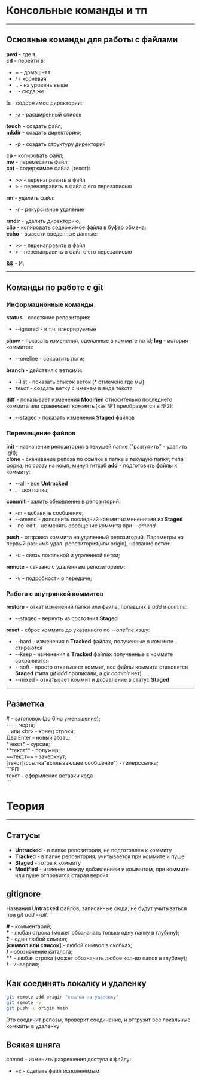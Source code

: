 # Консольные команды и тп

---

## Основные команды для работы с файлами
**pwd** - где я;<br>
**cd** - перейти в:<br> 
* ~ - домашняя
* / - корневая
* .. - на уровень выше 
* . - сюда же<br>


**ls** - содержимое директории:<br>
* -а - расширенный список<br>


**touch** - создать файл;<br>
**mkdir** - создать директорию;<br> 
* -р - создать структуру директорий<br>


**cp** - копировать файл;<br>
**mv** - переместить файл;<br>
**cat** - содержимое файла (текст):<br>
* \>\> - перенаправить в файл<br>
* \> - перенаправить в файл с его перезаписью<br>


**rm** - удалить файл:<br>
* -r - рекурсивное удаление<br>


**rmdir** - удалить директорию;<br>
**clip** - копировать содержимое файла в буфер обмена;<br>
**echo** - вывести введенные данные:
* \>\> - перенаправить в файл<br>
* \> - перенаправить в файл с его перезаписью<br>


**&&** - И;<br>

---

## Команды по работе с git


### Информационные команды

**status** - сосотяние репозитория:<br>
* --ignored - в т.ч. игнорируемые<br>


**show** - показать изменения, сделанные в коммите по id;
**log** - история коммитов: 
* --oneline - сократить логи;<br>


**branch** - действия с ветками:
* --list - показать список веток (\* отмечено где мы)
* *текст* - создать ветку с именем в виде текста


**diff** - показывает изменения **Modified** относительно последнего коммита или сравнивает коммиты(как №1 преобразуется в №2):
* --staged - показать изменения **Staged** файлов

### Перемещение файлов
**init** - назначение репозитория в текущей папке ("разгитить" - удалить .git);<br>
**clone** - скачивание репоза по ссылке в папке в текущую папку; типа форка, но сразу на комп, минуя гитхаб
**add** - подготовить файлы к коммиту: 
* --all - все **Untracked**
* . - вся папка;<br>


**commit** - залить обновление в репозиторий:
* -m - добавить сообщение;<br>
* --amend - дополнить последний коммит изменениями из **Staged**
* -no-edit - не менять сообщение коммита при *--amend*<br>


**push** - отправка коммита на удаленный репозиторий. Параметры на первый раз: имя удал. репозитория(или origin),
название ветки:
* -u - связь локальной и удаленной ветки;<br>


**remote** - связано с удаленным репозиторием: 
* -v - подробности о передаче;<br>

### Работа с внутрянкой коммитов
**restore** - откат изменений папки или файла, попавших в *add* и *commit*:
* --staged - вернуть из состояния **Staged**<br>


**reset** - сброс коммита до указанного по *--oneline* хэшу:
* --hard - изменения в **Tracked** файлах, полученные в коммите стираются
* --keep -  изменения в **Tracked** файлах полученные в коммите сохраняются
* --soft - просто откатывает коммит, все файлы коммита становятся **Staged** (типа *git add* прописали, а *git commit* нет)
* --mixed - откатывает коммит и добавление в статус **Staged**<br>


---

## Разметка

\# - заголовок (до 6 на уменьшение);<br>
\-\-\- - черта;<br>
\.\. или \<br\> - конец строки;<br>
Два Enter - новый абзац;<br>
\*текст\* - курсив;<br>
\*\*текст\*\* - полужир;<br>
\~\~текст\~\~ - зачеркнут;<br>
\[текст\]\(ссылка"всплывающее сообщение") - гиперссылка;<br>
\`\`\`ЯП<br>
текст - оформление вставки кода<br>
\`\`\`<br>

# Теория
---
## Статусы
* **Untracked** - в папке репозитория, не подготовлен к коммиту
* **Tracked** - в папке репозитория, учитывается при коммите и пуше
* **Staged** - готов к коммиту
* **Modified** - изменен между добавлением и коммитом, при коммите или пуше отправится старая версия
 
 
## gitignore
 
Названия **Untracked** файлов, записанные сюда, не будут учитываться при *git add --all*. 
 
 
**\#** - комментарий;<br>
**\*** - любая строка (может обозначать только одну папку в глубину);<br>
**?** - один любой символ;<br>
**\[символ или список\]** - любой символ в скобках;<br>
**/** - обозначение каталога;<br> 
**\*\*** - любая строка (может обозначать любое кол-во папок в глубину);<br>
**\!** - инверсия;<br>


## Как соединять локалку и удаленку


```bash
git remote add origin "ссылка на удаленку"
git remote -v
git push -u origin main
```


Это соединит репозы, проверит соединение, и отгрузит все локальные коммиты в удаленку

## Всякая шняга


chmod - изменить разрешения доступа к файлу:
* +x - сделать файл исполняемым